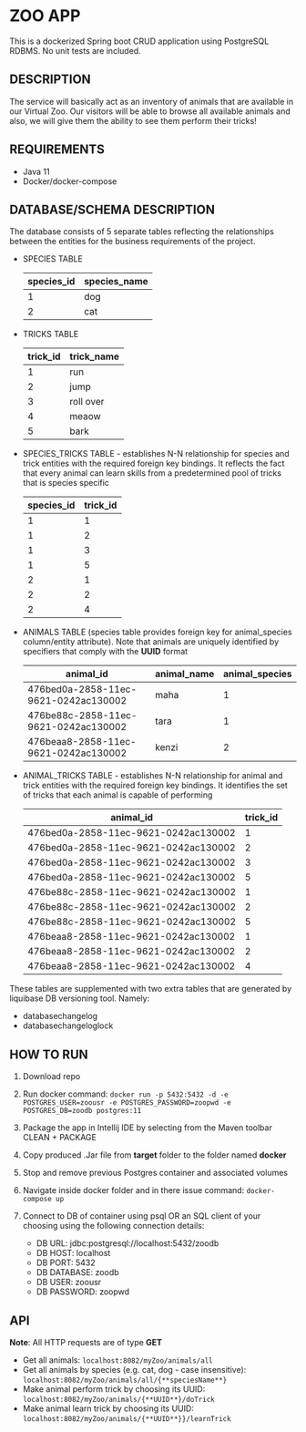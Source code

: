 # ZOO APP

This is a dockerized Spring boot CRUD application using PostgreSQL RDBMS. No unit tests are included. 


## DESCRIPTION

The service will basically act as an inventory of animals that are available in our Virtual Zoo. Our visitors will be able to browse all available animals and also, we will give them the ability to see them perform their tricks!


## REQUIREMENTS

- Java 11
- Docker/docker-compose

## DATABASE/SCHEMA DESCRIPTION

The database consists of 5 separate tables reflecting the relationships between the entities for the business requirements of the project.

- SPECIES TABLE
   ​	

   | species_id | species_name |
   | ---------- | ------------ |
   | 1          | dog          |
   | 2          | cat          |

- TRICKS TABLE

   
   | trick_id | trick_name |
   | -------- | ---------- |
   | 1        | run        |
   | 2        | jump       |
   | 3        | roll over  |
   | 4        | meaow      |
   | 5        | bark       |

- SPECIES_TRICKS TABLE - establishes N-N relationship for species and trick entities with the required foreign key bindings. It reflects the fact that every animal can learn skills from a predetermined pool of tricks that is species specific


   | species_id | trick_id |
   | ---------- | -------- |
   | 1          | 1        |
   | 1          | 2        |
   | 1          | 3        |
   | 1          | 5        |
   | 2          | 1        |
   | 2          | 2        |
   | 2          | 4        |

- ANIMALS TABLE (species table provides foreign key for animal_species column/entity attribute). Note that animals are uniquely identified by specifiers that comply with the **UUID** format


   | animal_id                            | animal_name | animal_species |
   | ------------------------------------ | ----------- | -------------- |
   | 476bed0a-2858-11ec-9621-0242ac130002 | maha        | 1              |
   | 476be88c-2858-11ec-9621-0242ac130002 | tara        | 1              |
   | 476beaa8-2858-11ec-9621-0242ac130002 | kenzi       | 2              |

- ANIMAL_TRICKS TABLE - establishes N-N relationship for animal and trick entities with the required foreign key bindings. It identifies the set of tricks that each animal is capable of performing  


   | animal_id                            | trick_id |
   | ------------------------------------ | -------- |
   | 476bed0a-2858-11ec-9621-0242ac130002 | 1        |
   | 476bed0a-2858-11ec-9621-0242ac130002 | 2        |
   | 476bed0a-2858-11ec-9621-0242ac130002 | 3        |
   | 476bed0a-2858-11ec-9621-0242ac130002 | 5        |
   | 476be88c-2858-11ec-9621-0242ac130002 | 1        |
   | 476be88c-2858-11ec-9621-0242ac130002 | 2        |
   | 476be88c-2858-11ec-9621-0242ac130002 | 5        |
   | 476beaa8-2858-11ec-9621-0242ac130002 | 1        |
   | 476beaa8-2858-11ec-9621-0242ac130002 | 2        |
   | 476beaa8-2858-11ec-9621-0242ac130002 | 4        |

   


These tables are supplemented with two extra tables that are generated by liquibase DB versioning tool. Namely:

- databasechangelog  
- databasechangeloglock  


## HOW TO RUN

1. Download repo

2. Run docker command:  `docker run -p 5432:5432 -d -e POSTGRES_USER=zoousr -e POSTGRES_PASSWORD=zoopwd -e POSTGRES_DB=zoodb postgres:11`

3. Package the app in Intellij IDE by selecting from the Maven toolbar CLEAN + PACKAGE

4. Copy produced .Jar file from **target** folder to the folder named **docker**

5. Stop and remove previous Postgres container and associated volumes

6. Navigate inside docker folder and in there issue command: `docker-compose up`

7. Connect to DB of container using psql OR an SQL client of your choosing using the following connection details:

    - DB URL: jdbc:postgresql://localhost:5432/zoodb
    - DB HOST: localhost
    - DB PORT: 5432
    - DB DATABASE: zoodb
    - DB USER: zoousr
    - DB PASSWORD: zoopwd 



## API

**Note**: All HTTP requests are of type **GET**

- Get all animals: `localhost:8082/myZoo/animals/all`
- Get all animals by species (e.g. cat, dog - case insensitive): `localhost:8082/myZoo/animals/all/{**speciesName**}`
- Make animal perform trick by choosing its UUID: `localhost:8082/myZoo/animals/{**UUID**}/doTrick`
- Make animal learn trick by choosing its UUID: `localhost:8082/myZoo/animals/{**UUID**}}/learnTrick`